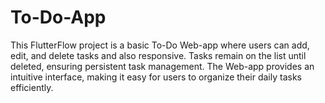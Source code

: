 # To-Do-App
This FlutterFlow project is a basic To-Do Web-app where users can add, edit, and delete tasks and also responsive. Tasks remain on the list until deleted, ensuring persistent task management. The Web-app provides an intuitive interface, making it easy for users to organize their daily tasks efficiently.

